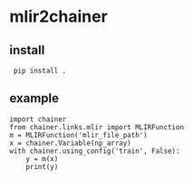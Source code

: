 # mlir2chainer

## install
` pip install .`

## example
```
import chainer
from chainer.links.mlir import MLIRFunction
m = MLIRFunction('mlir_file_path')
x = chainer.Variable(np_array)
with chainer.using_config('train', False):
    y = m(x)
    print(y)
```
